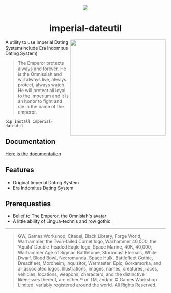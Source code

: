 <p align="center">
  <img src=https://vignette.wikia.nocookie.net/warhammer40k/images/3/3f/IoMhighres.png/revision/latest/scale-to-width-down/620?cb=20190630130844 />
</p>

<h1 align="center"> imperial-dateutil </h1>

<img align="right" src=https://giantbomb1.cbsistatic.com/uploads/original/1/17172/1415053-imperium_036.jpg height=300>

A utility to use Imperial Dating System(include Era Indomitus Dating System)

> The Emperor protects always and forever. He is the Omnissiah and will always live, always protect, always watch. He will protect all loyal to the Imperium and it is an honor to fight and die in the name of the emperor.

```
pip install imperial-dateutil
```

## Documentation
[Here is the documentation](https://imperial-dateutil.readthedocs.io/en/latest/)

## Features
- Original Imperial Dating System
- Era Indomitus Dating System

## Prerequesties
- Belief to The Emperor, the Omnisiah's avatar
- A little ability of Lingua-technis and row gothic

---

> GW, Games Workshop, Citadel, Black Library, Forge World, Warhammer, the Twin-tailed Comet logo, Warhammer 40,000, the ‘Aquila’ Double-headed Eagle logo, Space Marine, 40K, 40,000, Warhammer Age of Sigmar, Battletome, Stormcast Eternals, White Dwarf, Blood Bowl, Necromunda, Space Hulk, Battlefleet Gothic, Dreadfleet, Mordheim, Inquisitor, Warmaster, Epic, Gorkamorka, and all associated logos, illustrations, images, names, creatures, races, vehicles, locations, weapons, characters, and the distinctive likenesses thereof, are either ® or TM, and/or © Games Workshop Limited, variably registered around the world. All Rights Reserved.